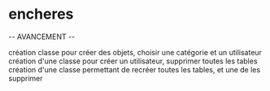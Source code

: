 # encheres

-- AVANCEMENT --
<p>
création classe pour créer des objets, choisir une catégorie et un utilisateur   
création d'une classe pour créer un utilisateur, supprimer toutes les tables   
création d'une classe permettant de recréer toutes les tables, et une de les supprimer<br>
</p>
